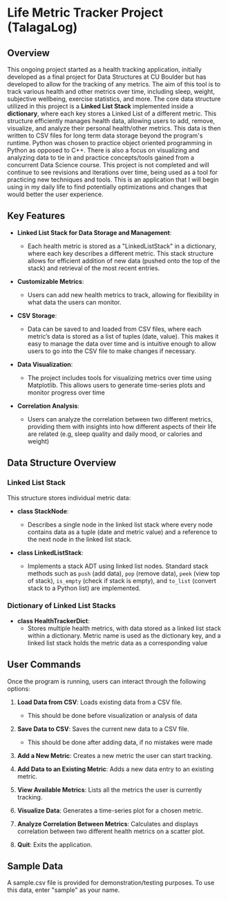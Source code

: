 # Life Metric Tracker Project (TalagaLog)

## Overview

This ongoing project started as a health tracking application, initially developed as a final project for Data Structures at CU Boulder but has developed to allow for the tracking of any metrics. The aim of this tool is to track various health and other metrics over time, including sleep, weight, subjective wellbeing, exercise statistics, and more. The core data structure utilized in this project is a **Linked List Stack** implemented inside a **dictionary**, where each key stores a Linked List of a different metric. This structure efficiently manages health data, allowing users to add, remove, visualize, and analyze their personal health/other metrics. This data is then written to CSV files for long term data storage beyond the program's runtime. Python was chosen to practice object oriented programming in Python as opposed to C++. There is also a focus on visualizing and analyzing data to tie in and practice concepts/tools gained from a concurrent Data Science course. This project is not completed and will continue to see revisions and iterations over time, being used as a tool for practicing new techniques and tools. This is an application that I will begin using in my daily life to find potentially optimizations and changes that would better the user experience.

## Key Features

- **Linked List Stack for Data Storage and Management**: 
  - Each health metric is stored as a "LinkedListStack" in a dictionary, where each key describes a different metric. This stack structure allows for efficient addition of new data (pushed onto the top of the stack) and retrieval of the most recent entries.
  
- **Customizable Metrics**:
  - Users can add new health metrics to track, allowing for flexibility in what data the users can monitor.
  
- **CSV Storage**:
  - Data can be saved to and loaded from CSV files, where each metric’s data is stored as a list of tuples (date, value). This makes it easy to manage the data over time and is intuitive enough to allow users to go into the CSV file to make changes if necessary.
  
- **Data Visualization**:
  - The project includes tools for visualizing metrics over time using Matplotlib. This allows users to generate time-series plots and monitor progress over time
  
- **Correlation Analysis**:
  - Users can analyze the correlation between two different metrics, providing them with insights into how different aspects of their life are related (e.g, sleep quality and daily mood, or calories and weight)

## Data Structure Overview

### Linked List Stack

This structure stores individual metric data:

- **class StackNode**: 
  - Describes a single node in the linked list stack where every node contains data as a tuple (date and metric value) and a reference to the next node in the linked list stack.

- **class LinkedListStack**:
  - Implements a stack ADT using linked list nodes. Standard stack methods such as `push` (add data), `pop` (remove data), `peek` (view top of stack), `is_empty` (check if stack is empty), and `to_list` (convert stack to a Python list) are implemented.

### Dictionary of Linked List Stacks

- **class HealthTrackerDict**:
  - Stores multiple health metrics, with data stored as a linked list stack within a dictionary. Metric name is used as the dictionary key, and a linked list stack holds the metric data as a corresponding value

## User Commands

Once the program is running, users can interact through the following options:

1. **Load Data from CSV**: Loads existing data from a CSV file.
    - This should be done before visualization or analysis of data

2. **Save Data to CSV**: Saves the current new data to a CSV file.
    - This should be done after adding data, if no mistakes were made

3. **Add a New Metric**: Creates a new metric the user can start tracking.

4. **Add Data to an Existing Metric**: Adds a new data entry to an existing metric.

5. **View Available Metrics**: Lists all the metrics the user is currently tracking.

6. **Visualize Data**: Generates a time-series plot for a chosen metric.

7. **Analyze Correlation Between Metrics**: Calculates and displays correlation between two different health metrics on a scatter plot.

8. **Quit**: Exits the application.

## Sample Data

A sample.csv file is provided for demonstration/testing purposes. To use this data, enter "sample" as your name.